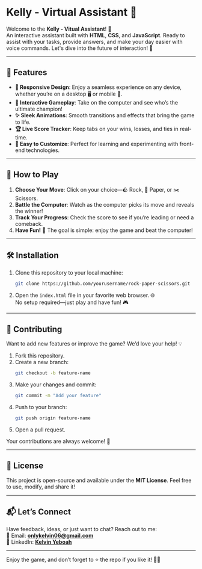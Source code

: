 

# Kelly - Virtual Assistant 🤖 

Welcome to the **Kelly - Vitual Assistant**! 🎉    
An interactive assistant built with **HTML**, **CSS**, and **JavaScript**. Ready to assist with your tasks, provide answers, and make your day easier with voice commands. Let's dive into the future of interaction! 🚀  

---

## 🌟 Features  
- **🎨 Responsive Design**: Enjoy a seamless experience on any device, whether you’re on a desktop 🖥️ or mobile 📱.  
- **🤖 Interactive Gameplay**: Take on the computer and see who’s the ultimate champion!  
- **✨ Sleek Animations**: Smooth transitions and effects that bring the game to life.  
- **🏆 Live Score Tracker**: Keep tabs on your wins, losses, and ties in real-time.  
- **🎉 Easy to Customize**: Perfect for learning and experimenting with front-end technologies.  

---

## 🚀 How to Play  
1. **Choose Your Move**: Click on your choice—🪨 Rock, 📄 Paper, or ✂️ Scissors.  
2. **Battle the Computer**: Watch as the computer picks its move and reveals the winner!  
3. **Track Your Progress**: Check the score to see if you’re leading or need a comeback.  
4. **Have Fun!** 🎊 The goal is simple: enjoy the game and beat the computer!  

---

## 🛠️ Installation  

1. Clone this repository to your local machine:  
   ```bash  
   git clone https://github.com/yourusername/rock-paper-scissors.git  
   ```  

2. Open the `index.html` file in your favorite web browser. 🌐  
   No setup required—just play and have fun! 🎮  

---

## 🤝 Contributing  

Want to add new features or improve the game? We’d love your help! 💡  
1. Fork this repository.  
2. Create a new branch:  
   ```bash  
   git checkout -b feature-name  
   ```  
3. Make your changes and commit:  
   ```bash  
   git commit -m "Add your feature"  
   ```  
4. Push to your branch:  
   ```bash  
   git push origin feature-name  
   ```  
5. Open a pull request.  

Your contributions are always welcome! 🌟  

---

## 📜 License  

This project is open-source and available under the **MIT License**. Feel free to use, modify, and share it!  

---

## 📬 Let’s Connect  

Have feedback, ideas, or just want to chat? Reach out to me:  
📧 Email: **[onlykelvin06@gmail.com ](mailto:onlykelvin06@gmail.com)**  
💼 LinkedIn: **[Kelvin Yeboah](www.linkedin.com/in/kelvin-agyare-yeboah-6728a7301)**  
 
---

Enjoy the game, and don’t forget to ⭐ the repo if you like it! 🥳✨  





